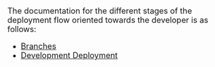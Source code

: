 <FONT SIZE=4>The documentation for the different stages of the deployment flow oriented towards the developer is as follows:

- [Branches](Development-Team/Branches.md)
- [Development Deployment](Development-Team/Deployment.md)

</font>
